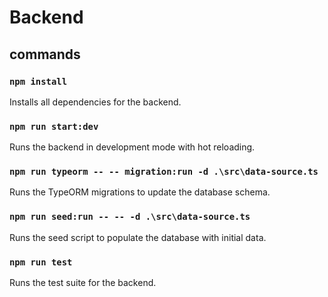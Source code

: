 # Backend

## commands

### `npm install`
Installs all dependencies for the backend.

### `npm run start:dev`
Runs the backend in development mode with hot reloading.

### `npm run typeorm -- -- migration:run -d .\src\data-source.ts`
Runs the TypeORM migrations to update the database schema.

### `npm run seed:run -- -- -d .\src\data-source.ts`
Runs the seed script to populate the database with initial data.

### `npm run test`
Runs the test suite for the backend.


